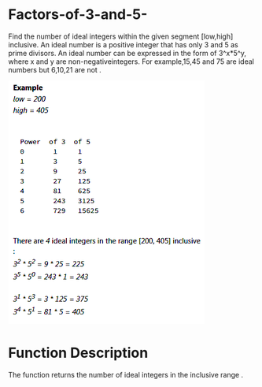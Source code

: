 # Factors-of-3-and-5-
Find the number of ideal integers within the given segment [low,high] inclusive.
 An ideal number is a positive integer that has only 3 and 5 as prime divisors. An ideal number can be expressed in the form of 3^x*5^y, where x and y are non-negativeintegers. For example,15,45 and 75 are ideal numbers but 6,10,21 are not .
 
![Picture](https://github.com/lalik77/Factors-of-3-and-5-/blob/master/3x5.png)

# Function Description

The function returns the number of ideal integers in the inclusive range .

